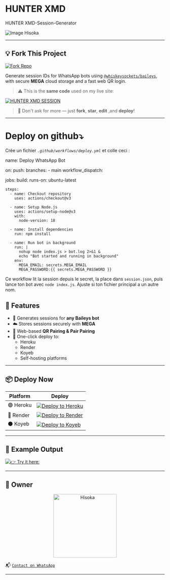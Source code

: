 # HUNTER XMD

HUNTER XMD-Session-Generator

![Image Hisoka](https://files.catbox.moe/jtc93v.jpg)

---

## 💡 Fork This Project

[![Fork Repo](https://img.shields.io/badge/FORK-REPO-black?style=for-the-badge&logo=github)](https://github.com/kyrox-tech/hunter-xmd/fork)

Generate session IDs for WhatsApp bots using [`@whiskeysockets/baileys`](https://github.com/whiskeysockets/baileys), with secure **MEGA** cloud storage and a fast web QR login.

> ⚠️ This is the **same code** used on my live site:  


[![HUNTER XMD SESSION](https://img.shields.io/badge/HUNTER_XMD_SESSION-5865F2?style=for-the-badge)](https://hunter-xmd-5hki.onrender.com/)

 
> 💬 Don't ask for more — just **fork**, **star**, **edit** ,and **deploy**!

---
# Deploy on github⤵️


Crée un fichier *`.github/workflows/deploy.yml`* et colle ceci :


name: Deploy WhatsApp Bot

on:
  push:
    branches:
      - main
  workflow_dispatch:

jobs:
  build:
    runs-on: ubuntu-latest

    steps:
      - name: Checkout repository
        uses: actions/checkout@v3

      - name: Setup Node.js
        uses: actions/setup-node@v3
        with:
          node-version: 18

      - name: Install dependencies
        run: npm install

      - name: Run bot in background
        run: |
          nohup node index.js > bot.log 2>&1 &
          echo "Bot started and running in background"
        env:
          MEGA_EMAIL: secrets.MEGA_EMAIL 
          MEGA_PASSWORD:{{ secrets.MEGA_PASSWORD }}


Ce workflow lit la session depuis le secret, la place dans `session.json`, puis lance ton bot avec `node index.js`. Ajuste si ton fichier principal a un autre nom.

## 🧩 Features

- 🔐 Generates sessions for **any Baileys bot**
- ☁️ Stores sessions securely with **MEGA**
- 📱 Web-based **QR Pairing & Pair Pairing**
- 🚀 One-click deploy to:
  - Heroku
  - Render
  - Koyeb
  - Self-hosting platforms

---

## 📦 Deploy Now

| Platform | Deploy |
|---------|--------|
| 🟣 Heroku | [![Deploy to Heroku](https://img.shields.io/badge/DEPLOY-HEROKU-purple?style=for-the-badge&logo=heroku)](https://dashboard.heroku.com/new?template=https://github.com/kyrox-tech/hunter-xmd) |
| 🔵 Render | [![Deploy to Render](https://img.shields.io/badge/DEPLOY-RENDER-blue?style=for-the-badge&logo=render)](https://dashboard.render.com/) |
| ⚫ Koyeb | [![Deploy to Koyeb](https://img.shields.io/badge/DEPLOY-KOYEB-black?style=for-the-badge&logo=koyeb)](https://app.koyeb.com/) |

---

## 🧪 Example Output

[![👉 Try it here:](https://img.shields.io/badge/click-here-black?style=for-the-badge&logo=git)](https://hunter-xmd-5hki.onrender.com/)


---

## 👑 Owner

<p align="center">
  <a href="https://github.com/djexo-tech">
    <img src="https://github.com/djexo-tech.png" width="200" height="200" alt="Hisoka"/>
  </a>
</p>

📬 [`Contact on WhatsApp`](https://wa.me/50935420142)

---


